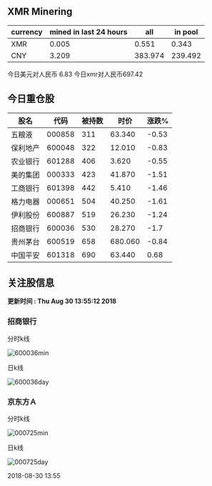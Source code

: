 ## XMR Minering

|currency|mined in last 24 hours|all|in pool|
|---|---|---|---|
|XMR|0.005|0.551|0.343|
|CNY|3.209|383.974|239.492|

今日美元对人民币 6.83	今日xmr对人民币697.42


## 今日重仓股 

|股名|代码|被持数|时价|涨跌%|
|---|---|---|---|---|
|五粮液|000858|311|63.340|-0.53|
|保利地产|600048|322|12.010|-0.83|
|农业银行|601288|406|3.620|-0.55|
|美的集团|000333|423|41.870|-1.51|
|工商银行|601398|442|5.410|-1.46|
|格力电器|000651|504|40.250|-1.61|
|伊利股份|600887|519|26.230|-1.24|
|招商银行|600036|530|28.270|-1.7|
|贵州茅台|600519|658|680.060|-0.84|
|中国平安|601318|690|63.440|0.68|

## 关注股信息
**更新时间 : Thu Aug 30 13:55:12 2018**
### 招商银行 
分时k线

![600036min](http://image.sinajs.cn/newchart/min/n/sh600036.gif)

日k线

![600036day](http://image.sinajs.cn/newchart/daily/n/sh600036.gif)

### 京东方Ａ 
分时k线

![000725min](http://image.sinajs.cn/newchart/min/n/sz000725.gif)

日k线

![000725day](http://image.sinajs.cn/newchart/daily/n/sz000725.gif)

2018-08-30 13:55